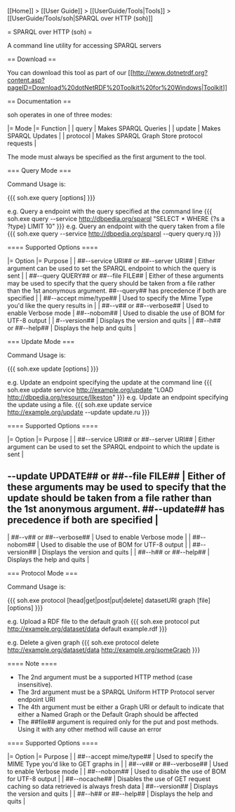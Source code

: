 [[Home]] > [[User Guide]] > [[UserGuide/Tools|Tools]] > [[UserGuide/Tools/soh|SPARQL over HTTP (soh)]]

= SPARQL over HTTP (soh) =

A command line utility for accessing SPARQL servers

== Download ==

You can download this tool as part of our [[http://www.dotnetrdf.org?content.asp?pageID=Download%20dotNetRDF%20Toolkit%20for%20Windows|Toolkit]]

== Documentation ==

soh operates in one of three modes:

|= Mode |= Function |
| query | Makes SPARQL Queries |
| update | Makes SPARQL Updates |
| protocol | Makes SPARQL Graph Store protocol requests |

The mode must always be specified as the first argument to the tool.

=== Query Mode ===

Command Usage is:

{{{
soh.exe query [options]
}}}

e.g. Query a endpoint with the query specified at the command line 
{{{
soh.exe query --service http://dbpedia.org/sparql "SELECT * WHERE {?s a ?type} LIMIT 10"
}}}
e.g. Query an endpoint with the query taken from a file
{{{
soh.exe query --service http://dbpedia.org/sparql --query query.rq
}}}

==== Supported Options ====

|= Option |= Purpose |
| ##--service URI## or ##--server URI## | Either argument can be used to set the SPARQL endpoint to which the query is sent |
| ##--query QUERY## or ##--file FILE## | Either of these arguments may be used to specify that the query should be taken from a file rather than the 1st anonymous argument. ##--query## has precedence if both are specified |
| ##--accept mime/type## | Used to specify the Mime Type you'd like the query results in |
| ##--v## or ##--verbose## | Used to enable Verbose mode
| ##--nobom## | Used to disable the use of BOM for UTF-8 output |
| #--version## | Displays the version and quits |
| ##--h## or ##--help## | Displays the help and quits |

=== Update Mode ===

Command Usage is:

{{{
soh.exe update [options]
}}}

e.g. Update an endpoint specifying the update at the command line
{{{
soh.exe update service http://example.org/update "LOAD <http://dbpedia.org/resource/Ilkeston>"
}}}
e.g. Update an endpoint specifying the update using a file.
{{{
soh.exe update service http://example.org/update --update update.ru
}}}

==== Supported Options ====

|= Option |= Purpose |
| ##--service URI## or ##--server URI## | Either argument can be used to set the SPARQL endpoint to which the update is sent |
## --update UPDATE## or ##--file FILE## | Either of these arguments may be used to specify that the update should be taken from a file rather than the 1st anonymous argument. ##--update## has precedence if both are specified |
| ##--v## or ##--verbose## | Used to enable Verbose mode |
| ##--nobom## | Used to disable the use of BOM for UTF-8 output |
| ##--version## | Displays the version and quits |
| ##--h## or ##--help## | Displays the help and quits |

=== Protocol Mode ===

Command Usage is:

{{{
soh.exe protocol [head|get|post|put|delete] datasetURI graph [file] [options]
}}}

e.g. Upload a RDF file to the default graoh
{{{
soh.exe protocol put http://example.org/dataset/data default example.rdf
}}}

e.g. Delete a given graph
{{{
soh.exe protocol delete http://example.org/dataset/data http://example.org/someGraph
}}}

==== Note ====

* The 2nd argument must be a supported HTTP method (case insensitive).
* The 3rd argument must be a SPARQL Uniform HTTP Protocol server endpoint URI
* The 4th argument must be either a Graph URI or default to indicate that either a Named Graph or the Default Graph should be affected
* The ##file## argument is required only for the put and post methods. Using it with any other method will cause an error

==== Supported Options ====

|= Option |= Purpose |
| ##--accept mime/type## | Used to specify the MIME Type you'd like to GET graphs in |
| ##--v## or ##--verbose## | Used to enable Verbose mode |
| ##--nobom## | Used to disable the use of BOM for UTF-8 output |
| ##--nocache## | Disables the use of GET request caching so data retrieved is always fresh data
| ##--version## | Displays the version and quits |
| ##--h## or ##--help## | Displays the help and quits |